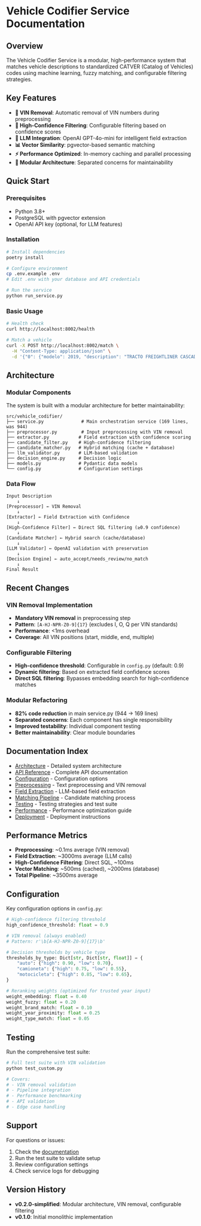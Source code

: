 # Vehicle Codifier Service Documentation

## Overview

The Vehicle Codifier Service is a modular, high-performance system that matches vehicle descriptions to standardized CATVER (Catalog of Vehicles) codes using machine learning, fuzzy matching, and configurable filtering strategies.

## Key Features

- **🔧 VIN Removal**: Automatic removal of VIN numbers during preprocessing
- **🎯 High-Confidence Filtering**: Configurable filtering based on confidence scores
- **🤖 LLM Integration**: OpenAI GPT-4o-mini for intelligent field extraction
- **📊 Vector Similarity**: pgvector-based semantic matching
- **⚡ Performance Optimized**: In-memory caching and parallel processing
- **🔄 Modular Architecture**: Separated concerns for maintainability

## Quick Start

### Prerequisites

- Python 3.8+
- PostgreSQL with pgvector extension
- OpenAI API key (optional, for LLM features)

### Installation

```bash
# Install dependencies
poetry install

# Configure environment
cp .env.example .env
# Edit .env with your database and API credentials

# Run the service
python run_service.py
```

### Basic Usage

```bash
# Health check
curl http://localhost:8002/health

# Match a vehicle
curl -X POST http://localhost:8002/match \
  -H "Content-Type: application/json" \
  -d '{"0": {"modelo": 2019, "description": "TRACTO FREIGHTLINER CASCADIA"}}'
```

## Architecture

### Modular Components

The system is built with a modular architecture for better maintainability:

```
src/vehicle_codifier/
├── service.py              # Main orchestration service (169 lines, was 944)
├── preprocessor.py         # Input preprocessing with VIN removal
├── extractor.py           # Field extraction with confidence scoring
├── candidate_filter.py    # High-confidence filtering
├── candidate_matcher.py   # Hybrid matching (cache + database)
├── llm_validator.py       # LLM-based validation
├── decision_engine.py     # Decision logic
├── models.py              # Pydantic data models
└── config.py              # Configuration settings
```

### Data Flow

```
Input Description
    ↓
[Preprocessor] ← VIN Removal
    ↓
[Extractor] ← Field Extraction with Confidence
    ↓
[High-Confidence Filter] ← Direct SQL filtering (≥0.9 confidence)
    ↓
[Candidate Matcher] ← Hybrid search (cache/database)
    ↓
[LLM Validator] ← OpenAI validation with preservation
    ↓
[Decision Engine] ← auto_accept/needs_review/no_match
    ↓
Final Result
```

## Recent Changes

### VIN Removal Implementation
- **Mandatory VIN removal** in preprocessing step
- **Pattern**: `[A-HJ-NPR-Z0-9]{17}` (excludes I, O, Q per VIN standards)
- **Performance**: <1ms overhead
- **Coverage**: All VIN positions (start, middle, end, multiple)

### Configurable Filtering
- **High-confidence threshold**: Configurable in `config.py` (default: 0.9)
- **Dynamic filtering**: Based on extracted field confidence scores
- **Direct SQL filtering**: Bypasses embedding search for high-confidence matches

### Modular Refactoring
- **82% code reduction** in main service.py (944 → 169 lines)
- **Separated concerns**: Each component has single responsibility
- **Improved testability**: Individual component testing
- **Better maintainability**: Clear module boundaries

## Documentation Index

- [Architecture](./architecture.md) - Detailed system architecture
- [API Reference](./api.md) - Complete API documentation
- [Configuration](./configuration.md) - Configuration options
- [Preprocessing](./preprocessing.md) - Text preprocessing and VIN removal
- [Field Extraction](./field-extraction.md) - LLM-based field extraction
- [Matching Pipeline](./matching-pipeline.md) - Candidate matching process
- [Testing](./testing.md) - Testing strategies and test suite
- [Performance](./performance.md) - Performance optimization guide
- [Deployment](./deployment.md) - Deployment instructions

## Performance Metrics

- **Preprocessing**: ~0.1ms average (VIN removal)
- **Field Extraction**: ~3000ms average (LLM calls)
- **High-Confidence Filtering**: Direct SQL, ~100ms
- **Vector Matching**: ~500ms (cached), ~2000ms (database)
- **Total Pipeline**: ~3500ms average

## Configuration

Key configuration options in `config.py`:

```python
# High-confidence filtering threshold
high_confidence_threshold: float = 0.9

# VIN removal (always enabled)
# Pattern: r'\b[A-HJ-NPR-Z0-9]{17}\b'

# Decision thresholds by vehicle type
thresholds_by_type: Dict[str, Dict[str, float]] = {
    "auto": {"high": 0.90, "low": 0.70},
    "camioneta": {"high": 0.75, "low": 0.55},
    "motocicleta": {"high": 0.85, "low": 0.65},
}

# Reranking weights (optimized for trusted year input)
weight_embedding: float = 0.40
weight_fuzzy: float = 0.20
weight_brand_match: float = 0.10
weight_year_proximity: float = 0.25
weight_type_match: float = 0.05
```

## Testing

Run the comprehensive test suite:

```bash
# Full test suite with VIN validation
python test_custom.py

# Covers:
# - VIN removal validation
# - Pipeline integration
# - Performance benchmarking
# - API validation
# - Edge case handling
```

## Support

For questions or issues:
1. Check the [documentation](./README.md)
2. Run the test suite to validate setup
3. Review configuration settings
4. Check service logs for debugging

## Version History

- **v0.2.0-simplified**: Modular architecture, VIN removal, configurable filtering
- **v0.1.0**: Initial monolithic implementation